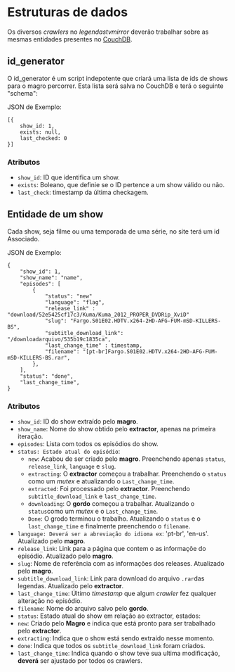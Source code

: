 # Estruturas de dados

Os diversos *crawlers* no *legendastvmirror* deverão trabalhar sobre as mesmas entidades
presentes no [CouchDB](http://couchdb.apache.org/).

## id_generator

O id_generator é um script indepotente que criará uma lista de ids de shows
para o magro percorrer. Esta lista será salva no CouchDB e terá o seguinte "schema":

JSON de Exemplo:

    [{
        show_id: 1,
        exists: null,
        last_checked: 0 
    }]

### Atributos
 - `show_id`: ID que identifica um show.
 - `exists`: Boleano, que definie se o ID pertence a um show válido ou não.
 - `last_check`: timestamp da última checkagem.

## Entidade de um show

Cada show, seja filme ou uma temporada de uma série, no site terá um id Associado.

JSON de Exemplo:

    {
        "show_id": 1,
        "show_name": "name",
        "episodes": [
            {
                "status": "new"
                "language": "flag",
                "release_link" : "download/52e5425cf17c3/Kuma/Kuma_2012_PROPER_DVDRip_XviD"
                "slug": "Fargo.S01E02.HDTV.x264-2HD-AFG-FUM-mSD-KILLERS-BS",
                "subtitle_download_link": "/downloadarquivo/535b19c1835ca",
                "last_change_time" : timestamp,
                "filename": "[pt-br]Fargo.S01E02.HDTV.x264-2HD-AFG-FUM-mSD-KILLERS-BS.rar",
            },
        ],
        "status": "done",
        "last_change_time",
    }

### Atributos

- `show_id`: ID do show extraído pelo **magro**.
- `show_name`: Nome do show obtido pelo **extractor**, apenas na primeira iteração.
- `episodes`: Lista com todos os episódios do show.
 - `status: Estado atual do episódio`:
   - `new`: Acabou de ser criado pelo **magro**. Preenchendo apenas `status`, `release_link`, `language` e `slug`.
   - `extracting`: O **extractor** começou a trabalhar. Preenchendo o `status` como um *mutex* e atualizando o `Last_change_time`.
   - `extracted`: Foi processado pelo **extractor**. Preenchendo `subtitle_download_link` e `last_change_time`.
   - `downloading`: O **gordo** começou a trabalhar. Atualizando o `status`como um *mutex* e o `Last_change_time`.
   - `Done`: O grodo terminou o trabalho. Atualizando o `status` e o `last_change_time` e finalmente preenchendo o `filename`.
 - `language: Deverá ser a abreviação do idioma ex`: 'pt-br', 'en-us'. Atualizado pelo **magro**.
 - `release_link`: Link para a página que contem o as informaçõe do episódio. Atualizado pelo **magro**.
 - `slug`: Nome de referência com as informações dos releases. Atualizado pelo **magro**.
 - `subtitle_download_link`: Link para download do arquivo `.rar`das legendas. Atualizado pelo **extractor**.
 - `last_change_time`: Último *timestamp* que algum *crawler* fez qualquer alteração no episódio.
 - `filename`: Nome do arquivo salvo pelo **gordo**.
- `status`: Estado atual do show em relação ao extractor, estados:
 - `new`: Criado pelo **Magro** e indica que está pronto para ser trabalhado pelo **extractor**.
 - `extracting`: Indica que o show está sendo extraido nesse momento.
 - `done`: Indica que todos os `subtitle_download_link` foram criados.
- `last_change_time`: Indica quando o show teve sua ultima modificação, **deverá** ser ajustado por todos os crawlers.
